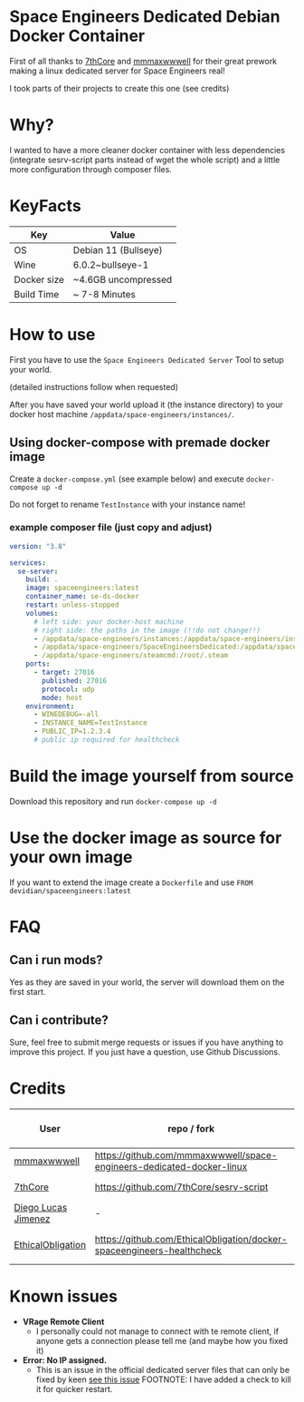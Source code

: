 # Space Engineers Dedicated Debian Docker Container

First of all thanks to [7thCore](https://github.com/7thCore) and [mmmaxwwwell](https://github.com/mmmaxwwwell) for their great prework making a linux dedicated server for Space Engineers real!

I took parts of their projects to create this one (see credits)

# Why?

I wanted to have a more cleaner docker container with less dependencies (integrate sesrv-script parts instead of wget the whole script) and a little more configuration through composer files.

# KeyFacts

| Key         | Value                |
| ----------- | -------------------- |
| OS          | Debian 11 (Bullseye) |
| Wine        | 6.0.2~bullseye-1     |
| Docker size | ~4.6GB uncompressed  |
| Build Time  | ~ 7-8 Minutes        |

# How to use

First you have to use the `Space Engineers Dedicated Server` Tool to setup your world.

(detailed instructions follow when requested)

After you have saved your world upload it (the instance directory) to your docker host machine `/appdata/space-engineers/instances/`.

## Using docker-compose with premade docker image

Create a `docker-compose.yml` (see example below) and execute `docker-compose up -d`

Do not forget to rename `TestInstance` with your instance name!

### example composer file (just copy and adjust)

```yaml
version: "3.8"

services:
  se-server:
    build: .
    image: spaceengineers:latest
    container_name: se-ds-docker
    restart: unless-stopped
    volumes:
      # left side: your docker-host machine
      # right side: the paths in the image (!!do not change!!)
      - /appdata/space-engineers/instances:/appdata/space-engineers/instances
      - /appdata/space-engineers/SpaceEngineersDedicated:/appdata/space-engineers/SpaceEngineersDedicated
      - /appdata/space-engineers/steamcmd:/root/.steam
    ports:
      - target: 27016
        published: 27016
        protocol: udp
        mode: host
    environment:
      - WINEDEBUG=-all
      - INSTANCE_NAME=TestInstance
      - PUBLIC_IP=1.2.3.4
      # public ip required for healthcheck
```

# Build the image yourself from source

Download this repository and run `docker-compose up -d`

# Use the docker image as source for your own image

If you want to extend the image create a `Dockerfile` and use `FROM devidian/spaceengineers:latest`

# FAQ

## Can i run mods?

Yes as they are saved in your world, the server will download them on the first start.

## Can i contribute?

Sure, feel free to submit merge requests or issues if you have anything to improve this project. If you just have a question, use Github Discussions.

# Credits

| User                                                      | repo / fork                                                            | what (s)he did for this project |
| --------------------------------------------------------- | ---------------------------------------------------------------------- | ------------------------------- |
| [mmmaxwwwell](https://github.com/mmmaxwwwell)             | https://github.com/mmmaxwwwell/space-engineers-dedicated-docker-linux  | downgrading for dotnet48        |
| [7thCore](https://github.com/7thCore)                     | https://github.com/7thCore/sesrv-script                                | installer bash script           |
| [Diego Lucas Jimenez](https://github.com/tanisdlj)        | -                                                                      | Improved Dockerfile             |
| [EthicalObligation](https://github.com/EthicalObligation) | https://github.com/EthicalObligation/docker-spaceengineers-healthcheck | Healthcheck & Quicker startup   |

# Known issues

- **VRage Remote Client**
  - I personally could not manage to connect with te remote client, if anyone gets a connection please tell me (and maybe how you fixed it)
- **Error: No IP assigned.**
  - This is an issue in the official dedicated server files that can only be fixed by keen [see this issue](https://github.com/KeenSoftwareHouse/SpaceEngineers/issues/611) FOOTNOTE: I have added a check to kill it for quicker restart.
